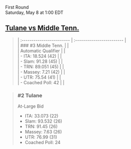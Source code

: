 First Round  
Saturday, May 8 at 1:00 EDT
## [Tulane vs Middle Tenn.](https://www.ncaa.com/game/5833399) 

> | :------------------------ | :------------------------ |  
> | ### #3 Middle Tenn.       | |  
> | Automatic Qualifier       | |  
> | - ITA: 18.524 (42)        | |  
> | - Slam: 91.28 (45)        | |  
> | - TRN: 89.051 (45)        | |  
> | - Massey: 7.21 (42)       | |  
> | - UTR: 75.54 (41)         | |  
> | - Coached Poll: 42        | |  

> ### #2 Tulane  
> At-Large Bid  
> - ITA: 33.073 (22)  
> - Slam: 93.532 (26)  
> - TRN: 91.45 (26)  
> - Massey: 7.63 (26)  
> - UTR: 76.99 (31)  
> - Coached Poll: 24  